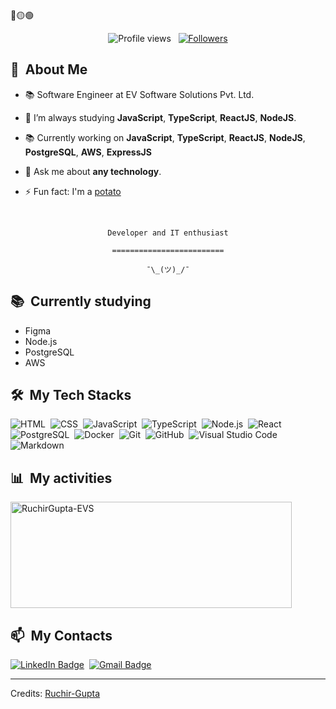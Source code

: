 <div>
🔴🟡🟢

<br>

</div>

<p align="center">
  <img src="https://komarev.com/ghpvc/?username=Ruchir-Gupta&color=blueviolet" alt="Profile views" />
  &nbsp;
  <a href="https://github.com/Ruchir-Gupta?tab=followers">
    <img src="https://img.shields.io/github/followers/RuchirGupta-EVS?style=social" alt="Followers" />
  </a>
</p>


<div>

  ## 🧭 &nbsp;About Me

  - 📚 Software Engineer at EV Software Solutions Pvt. Ltd.
  <!-- - 🔭 I'm currently working on <a href="#">MyJob</a> -->

  - 🌱  I’m always studying **JavaScript**, **TypeScript**, **ReactJS**, **NodeJS**.

  - 📚 Currently working on **JavaScript**, **TypeScript**, **ReactJS**, **NodeJS**, **PostgreSQL**, **AWS**, **ExpressJS**

  - 💬 Ask me about **any technology**.

  - ⚡ Fun fact: I'm a <a href="https://en.wikipedia.org/wiki/Potato">potato</a>

  <br>
  

</div>


<div align="center">

  `Developer and IT enthusiast`
  <br>

  `=========================`
  <br>

  `¯\_(ツ)_/¯`
</div>


<div>

  ## 📚 &nbsp;Currently studying

  - Figma
  - Node.js
  - PostgreSQL
  - AWS

</div>


<div>

  ## 🛠️ &nbsp;My Tech Stacks

  ![HTML](https://img.shields.io/badge/-HTML-0D1117?style=flat&logo=HTML5)&nbsp;
  ![CSS](https://img.shields.io/badge/-CSS-0D1117?style=flat&logo=CSS3&logoColor=1572B6)&nbsp;
  ![JavaScript](https://img.shields.io/badge/-JavaScript-0D1117?style=flat&logo=javascript)&nbsp;
  ![TypeScript](https://img.shields.io/badge/-TypeScript-0D1117?style=flat&logo=typescript)&nbsp;
  ![Node.js](https://img.shields.io/badge/-Node.js-0D1117?style=flat&logo=node.js)&nbsp;
  ![React](https://img.shields.io/badge/-React-0D1117?style=flat&logo=react)&nbsp;
  ![PostgreSQL](https://img.shields.io/badge/-PostgreSQL-0D1117?style=flat&logo=postgresql)&nbsp;
  ![Docker](https://img.shields.io/badge/-Docker-0D1117?style=flat&logo=docker)&nbsp;
  ![Git](https://img.shields.io/badge/-Git-0D1117?style=flat&logo=git)&nbsp;
  ![GitHub](https://img.shields.io/badge/-GitHub-0D1117?style=flat&logo=github)&nbsp;
  ![Visual Studio Code](https://img.shields.io/badge/-VS%20Code-0D1117?style=flat&logo=visual-studio-code&logoColor=007ACC)&nbsp;
  ![Markdown](https://img.shields.io/badge/-Markdown-0D1117?style=flat&logo=markdown)

</div>


<div>

  ## 📊 &nbsp;My activities
  <a href="https://github.com/RuchirGupta-EVS">
    <img width=450 height=170 align="center" alt="RuchirGupta-EVS" src="http://github-readme-streak-stats.herokuapp.com?user=Ruchir-Gupta&theme=dark&background=000000" />
  </a>
</div>

<div>

  ## 📫 &nbsp;My Contacts

  <!-- [![Portfolio Badge](https://img.shields.io/badge/-Portifolio-blueviolet?style=flat-square&logo=Portfolio&logoColor=white)](https://pepyn0.github.io/)&nbsp; -->
  [![LinkedIn Badge](https://img.shields.io/badge/-Ruchir_Gupta-blue?style=flat-square&logo=Linkedin&logoColor=white&link=https://www.linkedin.com/in/ruchir-gupta-93b010186/)](https://www.linkedin.com/in/ruchir-gupta-93b010186/)&nbsp;
  [![Gmail Badge](https://img.shields.io/badge/-gupta.ruchir@outlook.com-blueviolet?style=flat-square&logo=Gmail&logoColor=white)](mailto:gupta.ruchir@outlook.com)&nbsp;

</div>

<!-- ## 📚 &nbsp;My Projects -->


------

Credits: [Ruchir-Gupta](https://github.com/Ruchir-Gupta)
